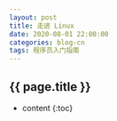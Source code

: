 ```yaml
---
layout: post
title: 走进 Linux
date: 2020-08-01 22:00:00
categories: blog-cn
tags: 程序员入门指南
--- 
```


<h2>{{ page.title }}</h2>

* content
{:toc}
